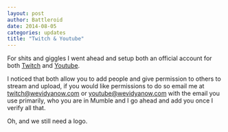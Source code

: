 ```yaml
---
layout: post
author: Battleroid
date: 2014-08-05
categories: updates
title: "Twitch & Youtube"
---
```


For shits and giggles I went ahead and setup both an official account for both [Twitch](http://www.twitch.tv/wevidyanowofficial/) and [Youtube](https://www.youtube.com/channel/UCDd3DmN_Xrm5yjuye2KxHSQ).

I noticed that both allow you to add people and give permission to others to stream and upload, if you would like permissions to do so email me at [twitch@wevidyanow.com](mailto:twitch@wevidyanow.com) or [youtube@wevidyanow.com](youtube@wevidyanow.com) with the email you use primarily, who you are in Mumble and I go ahead and add you once I verify all that.

Oh, and we still need a logo.
